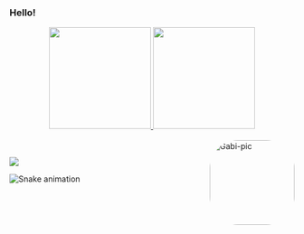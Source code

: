 ### Hello!
<!-- What I'm working with -->
<div align="center">
  <a href="https://github.com/vitoriakarpovas">
  <img height="180em" src="https://github-readme-stats.vercel.app/api?username=vitoriakarpovas&show_icons=true&theme=dracula&include_all_commits=true&count_private=true"/>
      <img height="180em" src="https://github-readme-stats.vercel.app/api/top-langs/?username=vitoriakarpovas&layout=compact&langs_count=7&theme=dracula"/>
</div>
<div style="display: inline_block"><br>
  <img align="right" alt="Gabi-pic" height="150" style="border-radius:50px;" src="https://media.giphy.com/media/2ZKe0SemzZB5NfbShB/giphy.gif">
  
</div>
                                                                                                                                         
##
  <a href="https://www.linkedin.com/in/vitoria-chisman" target="_blank"><img src="https://img.shields.io/badge/-LinkedIn-%230077B5?style=for-the-badge&logo=linkedin&logoColor=white" target="_blank"></a> 
 
  ![Snake animation](https://github.com/Gabrielenamie/Gabrielenamie/blob/output/github-contribution-grid-snake.svg)
  
</div>
